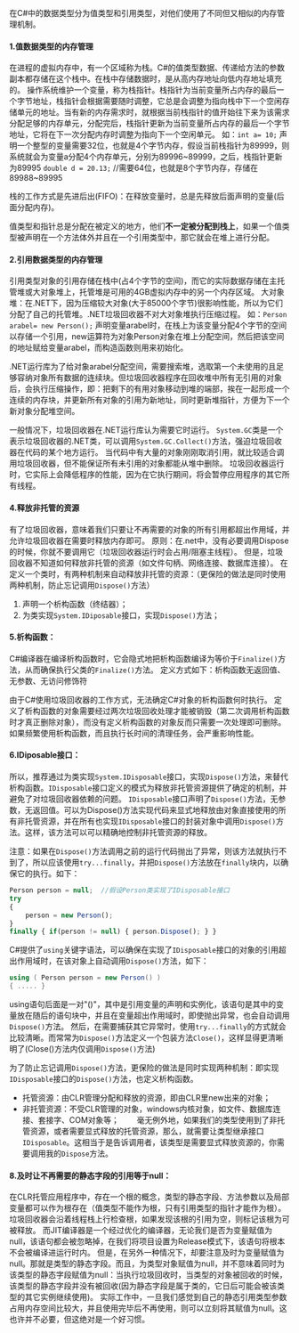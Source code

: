 在C#中的数据类型分为值类型和引用类型，对他们使用了不同但又相似的内存管理机制。

#### 1.值数据类型的内存管理

在进程的虚拟内存中，有一个区域称为栈。C#的值类型数据、传递给方法的参数副本都存储在这个栈中。在栈中存储数据时，是从高内存地址向低内存地址填充的。
操作系统维护一个变量，称为栈指针。栈指针为当前变量所占内存的最后一个字节地址，栈指针会根据需要随时调整，它总是会调整为指向栈中下一个空闲存储单元的地址。当有新的内存需求时，就根据当前栈指针的值开始往下来为该需求分配足够的内存单元，分配完后，栈指针更新为当前变量所占内存的最后一个字节地址，它将在下一次分配内存时调整为指向下一个空闲单元。
如：`int a= 10;`
声明一个整型的变量需要32位，也就是4个字节内存，假设当前栈指针为89999，则系统就会为变量a分配4个内存单元，分别为89996~89999，之后，栈指针更新为89995
`double d = 20.13;` //需要64位，也就是8个字节内存，存储在89988~89995

栈的工作方式是先进后出(FIFO)：在释放变量时，总是先释放后面声明的变量(后面分配内存)。

值类型和指针总是分配在被定义的地方，他们**不一定被分配到栈上**，如果一个值类型被声明在一个方法体外并且在一个引用类型中，那它就会在堆上进行分配。

#### 2.引用数据类型的内存管理

引用类型对象的引用存储在栈中(占4个字节的空间)，而它的实际数据存储在主托管堆或大对象堆上，托管堆是可用的4GB虚拟内存中的另一个内存区域。
大对象堆：在.NET下，因为压缩较大对象(大于85000个字节)很影响性能，所以为它们分配了自己的托管堆。.NET垃圾回收器不对大对象堆执行压缩过程。
如：`Person arabel= new Person();`
声明变量arabel时，在栈上为该变量分配4个字节的空间以存储一个引用，new运算符为对象Person对象在堆上分配空间，然后把该空间的地址赋给变量arabel，而构造函数则用来初始化。

.NET运行库为了给对象arabel分配空间，需要搜索堆，选取第一个未使用的且足够容纳对象所有数据的连续块。但垃圾回收器程序在回收堆中所有无引用的对象后，会执行压缩操作，即：把剩下的有用对象移动到堆的端部，挨在一起形成一个连续的内存块，并更新所有对象的引用为新地址，同时更新堆指针，方便为下一个新对象分配堆空间。

一般情况下，垃圾回收器在.NET运行库认为需要它时运行。
`System.GC`类是一个表示垃圾回收器的.NET类，可以调用`System.GC.Collect()`方法，强迫垃圾回收器在代码的某个地方运行。
当代码中有大量的对象刚刚取消引用，就比较适合调用垃圾回收器，但不能保证所有未引用的对象都能从堆中删除。
垃圾回收器运行时，它实际上会降低程序的性能，因为在它执行期间，将会暂停应用程序的其它所有线程。

#### 4.释放非托管的资源

有了垃圾回收器，意味着我们只要让不再需要的对象的所有引用都超出作用域，并允许垃圾回收器在需要时释放内存即可。
原则：在.net中，没有必要调用Dispose的时候，你就不要调用它（垃圾回收器运行时会占用/阻塞主线程）。
但是，垃圾回收器不知道如何释放非托管的资源（如文件句柄、网络连接、数据库连接）。
在定义一个类时，有两种机制来自动释放非托管的资源：（更保险的做法是同时使用两种机制，防止忘记调用`Dispose()`方法）

1. 声明一个析构函数（终结器）；
2. 为类实现`System.IDiposable`接口，实现`Dispose()`方法；

#### 5.析构函数：

C#编译器在编译析构函数时，它会隐式地把析构函数编译为等价于`Finalize()`方法，从而确保执行父类的`Finalize()`方法。
定义方式如下：析构函数无返回值、无参数、无访问修饰符

由于C#使用垃圾回收器的工作方式，无法确定C#对象的析构函数何时执行。
定义了析构函数的对象需要经过两次垃圾回收处理才能被销毁（第二次调用析构函数时才真正删除对象），而没有定义析构函数的对象反而只需要一次处理即可删除。
如果频繁使用析构函数，而且执行长时间的清理任务，会严重影响性能。

#### 6.IDiposable接口：

所以，推荐通过为类实现`System.IDisposable`接口，实现`Dispose()`方法，来替代析构函数。`IDisposable`接口定义的模式为释放非托管资源提供了确定的机制，并避免了对垃圾回收器依赖的问题。
`IDisposable`接口声明了`Dispose()`方法，无参数，无返回值。可以为Dispose()方法实现代码来显式地释放由对象直接使用的所有非托管资源，并在所有也实现`IDisposable`接口的封装对象中调用`Dispose()`方法。这样，该方法可以可以精确地控制非托管资源的释放。

注意：如果在`Dispose()`方法调用之前的运行代码抛出了异常，则该方法就执行不到了，所以应该使用`try...finally`，并把`Dispose()`方法放在`finally`块内，以确保它的执行。如下：

```javascript
Person person = null;  //假设Person类实现了IDisposable接口
try
{
    person = new Person();
}
finally { if(person != null) { person.Dispose(); } }
```

C#提供了`using`关键字语法，可以确保在实现了`IDisposable`接口的对象的引用超出作用域时，在该对象上自动调用`Dispose()`方法，如下：

```c#
using ( Person person = new Person() )
{ ..... }
```

using语句后面是一对"()"，其中是引用变量的声明和实例化，该语句是其中的变量放在随后的语句块中，并且在变量超出作用域时，即使抛出异常，也会自动调用`Dispose()`方法。
然后，在需要捕获其它异常时，使用`try...finally`的方式就会比较清晰。而常常为`Dispose()`方法定义一个包装方法`Close()`，这样显得更清晰明了(Close()方法内仅调用`Dispose()`方法)

为了防止忘记调用`Dispose()`方法，更保险的做法是同时实现两种机制：即实现`IDisposable`接口的`Dispose()`方法，也定义析构函数。

- 托管资源：由CLR管理分配和释放的资源，即由CLR里new出来的对象；
- 非托管资源：不受CLR管理的对象，windows内核对象，如文件、数据库连接、套接字、COM对象等；
  　　毫无例外地，如果我们的类型使用到了非托管资源，或者需要显式释放的托管资源，那么，就需要让类型继承接口`IDisposable`。这相当于是告诉调用者，该类型是需要显式释放资源的，你需要调用我的`Dispose`方法。

#### 8.及时让不再需要的静态字段的引用等于null：

在CLR托管应用程序中，存在一个根的概念，类型的静态字段、方法参数以及局部变量都可以作为根存在（值类型不能作为根，只有引用类型的指针才能作为根）。垃圾回收器会沿着线程栈上行检查根，如果发现该根的引用为空，则标记该根为可被释放。
而JIT编译器是一个经过优化的编译器，无论我们是否为变量赋值为null，该语句都会被忽略掉，在我们将项目设置为Release模式下，该语句将根本不会被编译进运行时内。
但是，在另外一种情况下，却要注意及时为变量赋值为null。那就是类型的静态字段。而且，为类型对象赋值为null，并不意味着同时为该类型的静态字段赋值为null：当执行垃圾回收时，当类型的对象被回收的时候，该类型的静态字段并没有被回收(因为静态字段是属于类的，它日后可能会被该类型的其它实例继续使用)。
实际工作中，一旦我们感觉到自己的静态引用类型参数占用内存空间比较大，并且使用完毕后不再使用，则可以立刻将其赋值为null。这也许并不必要，但这绝对是一个好习惯。